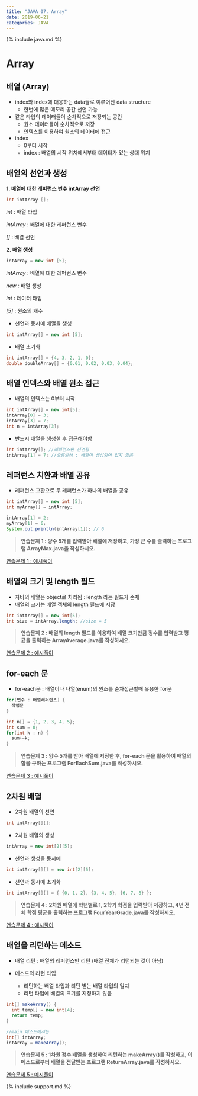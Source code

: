 ```yaml
---
title: "JAVA 07. Array"
date: 2019-06-21
categories: JAVA
---
```


{% include java.md %}

# Array

## 배열 (Array)

* index와 index에 대응하는 data들로 이루어진 data structure
  * 한번에 많은 메모리 공간 선언 가능
* 같은 타입의 데이터들이 순차적으로 저장되는 공간
  * 원소 데이터들이 순차적으로 저장
  * 인덱스를 이용하여 원소의 데이터에 접근
* index
  * 0부터 시작
  * index : 배열의 시작 위치에서부터 데이터가 있는 상대 위치
 
## 배열의 선언과 생성

**1. 배열에 대한 레퍼런스 변수 intArray 선언**

  ~~~java
  int intArray [];
  ~~~

  *int* : 배열 타입

  *intArray* : 배열에 대한 레퍼런스 변수

  *[]* : 배열 선언



**2. 배열 생성**

  ~~~java
  intArray = new int [5];
  ~~~

  *intArray* : 배열에 대한 레퍼런스 변수

  *new* : 배열 생성

  *int* : 데이터 타입

  *[5]* : 원소의 개수


* 선언과 동시에 배열을 생성

~~~java
int intArray[] = new int [5];
~~~

* 배열 초기화

~~~java
int intArray[] = {4, 3, 2, 1, 0};
double doubleArray[] = {0.01, 0.02, 0.03, 0.04};
~~~


## 배열 인덱스와 배열 원소 접근

* 배열의 인덱스는 0부터 시작

~~~java
int intArray[] = new int[5]; 
intArray[0] = 3;
intArray[3] = 7;
int n = intArray[3];
~~~

* 반드시 배열을 생성한 후 접근해야함
~~~java
int intArray[]; //레퍼런스만 선언됨
intArray[1] = 7; //오류발생 : 배열이 생성되어 있지 않음
~~~

## 레퍼런스 치환과 배열 공유

* 레퍼런스 교환으로 두 레퍼런스가 하나의 배열을 공유

~~~java
int intArray[] = new int [5];
int myArray[] = intArray;

intArray[1] = 2;
myArray[1] = 6;
System.out.println(intArray[1]); // 6
~~~


> **연습문제 1 : 양수 5개를 입력받아 배열에 저장하고, 가장 큰 수를 출력하는 프로그램 ArrayMax.java을 작성하시오.**

[연습문제 1 : 예시풀이](https://github.com/DetegiCE/JavaStudy/blob/master/chapter3/ArrayMax.java)


## 배열의 크기 및 length 필드

* 자바의 배열은 object로 처리됨 : length 라는 필드가 존재
* 배열의 크기는 배열 객체의 length 필드에 저장

~~~java
int intArray[] = new int[5];
int size = intArray.length; //size = 5
~~~

> **연습문제 2 : 배열의 length 필드를 이용하여 배열 크기만큼 정수를 입력받고 평균을 출력하는 ArrayAverage.java를 작성하시오.**

[연습문제 2 : 예시풀이](https://github.com/DetegiCE/JavaStudy/blob/master/chapter3/ArrayAverage.java)


## for-each 문

* for-each문 : 배열이나 나열(enum)의 원소를 순차접근할때 유용한 for문

~~~java
for(변수 : 배열레퍼런스) {
  작업문
}
~~~

~~~java
int n[] = {1, 2, 3, 4, 5};
int sum = 0;
for(int k : n) {
  sum+=k;
}
~~~

> **연습문제 3 : 양수 5개를 받아 배열에 저장한 후, for-each 문을 활용하여 배열의 합을 구하는 프로그램 ForEachSum.java를 작성하시오.**

[연습문제 3 : 예시풀이](https://github.com/DetegiCE/JavaStudy/blob/master/chapter3/ForEachSum.java)


## 2차원 배열

* 2차원 배열의 선언

~~~java
int intArray[][];
~~~

* 2차원 배열의 생성

~~~java
intArray = new int[2][5];
~~~

* 선언과 생성을 동시에

~~~java
int intArray[][] = new int[2][5];
~~~

* 선언과 동시에 초기화

~~~java
int intArray[][] = { {0, 1, 2}, {3, 4, 5}, {6, 7, 8} };
~~~

> **연습문제 4 : 2차원 배열에 학년별로 1, 2학기 학점을 입력받아 저장하고, 4년 전체 학점 평균을 출력하는 프로그램 FourYearGrade.java를 작성하시오.**

[연습문제 4 : 예시풀이](https://github.com/DetegiCE/JavaStudy/blob/master/chapter3/FourYearGrade.java)


## 배열을 리턴하는 메소드

* 배열 리턴 : 배열의 레퍼런스만 리턴 (배열 전체가 리턴되는 것이 아님)

* 메소드의 리턴 타입
  * 리턴하는 배열 타입과 리턴 받는 배열 타입의 일치
  * 리턴 타입에 배열의 크기를 지정하지 않음
  
~~~java
int[] makeArray() {
  int temp[] = new int[4];
  return temp;
}

//main 메소드에서는
int[] intArray;
intArray = makeArray();
~~~

> **연습문제 5 : 1차원 정수 배열을 생성하여 리턴하는 makeArray()를 작성하고, 이 메소드로부터 배열을 전달받는 프로그램 ReturnArray.java를 작성하시오.**

[연습문제 5 : 예시풀이](https://github.com/DetegiCE/JavaStudy/blob/master/chapter3/ReturnArray.java)


{% include support.md %}
